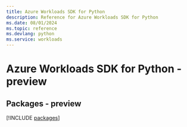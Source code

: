 ```yaml
---
title: Azure Workloads SDK for Python
description: Reference for Azure Workloads SDK for Python
ms.date: 08/01/2024
ms.topic: reference
ms.devlang: python
ms.service: workloads
---
```

# Azure Workloads SDK for Python - preview
## Packages - preview
[!INCLUDE [packages](workloads-index.md)]